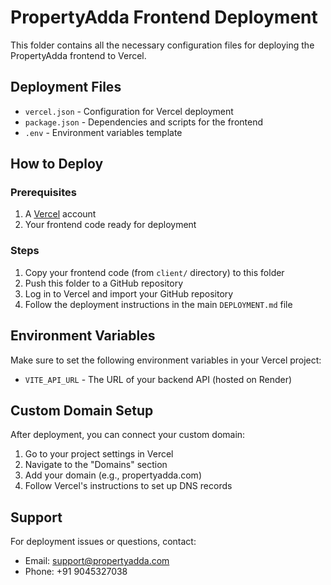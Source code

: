 # PropertyAdda Frontend Deployment

This folder contains all the necessary configuration files for deploying the PropertyAdda frontend to Vercel.

## Deployment Files

- `vercel.json` - Configuration for Vercel deployment
- `package.json` - Dependencies and scripts for the frontend
- `.env` - Environment variables template

## How to Deploy

### Prerequisites

1. A [Vercel](https://vercel.com) account
2. Your frontend code ready for deployment

### Steps

1. Copy your frontend code (from `client/` directory) to this folder
2. Push this folder to a GitHub repository
3. Log in to Vercel and import your GitHub repository
4. Follow the deployment instructions in the main `DEPLOYMENT.md` file

## Environment Variables

Make sure to set the following environment variables in your Vercel project:

- `VITE_API_URL` - The URL of your backend API (hosted on Render)

## Custom Domain Setup

After deployment, you can connect your custom domain:

1. Go to your project settings in Vercel
2. Navigate to the "Domains" section
3. Add your domain (e.g., propertyadda.com)
4. Follow Vercel's instructions to set up DNS records

## Support

For deployment issues or questions, contact:
- Email: support@propertyadda.com
- Phone: +91 9045327038